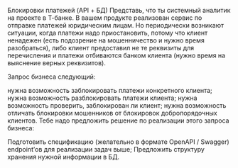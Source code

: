 Блокировки платежей (API + БД)
Представь, что ты системный аналитик на проекте в Т-банке. В вашем продукте реализован сервис по отправке платежей юридическим лицам. Но периодически возникают ситуации, когда платежи надо приостановить, потому что клиент ненадежен (есть подозрение на мошенничество и нужно время разобраться), либо клиент предоставил не те реквизиты для перечисления и платежи отбиваются банком клиента (нужно время на выяснение верных реквизитов).

Запрос бизнеса следующий:

нужна возможность заблокировать платежи конкретного клиента;
нужна возможность разблокировать платежи клиента;
нужна возможность проверить, заблокирован ли клиент;
нужна возможность отличать блокировки мошенников от блокировок добропорядочных клиентов.
Тебе надо предложить решение по реализации этого запроса бизнеса:

Подготовить спецификацию (желательно в формате OpenAPI / Swagger) endpoint’ов для реализации задач выше;
Предложить структуру хранения нужной информации в БД.
